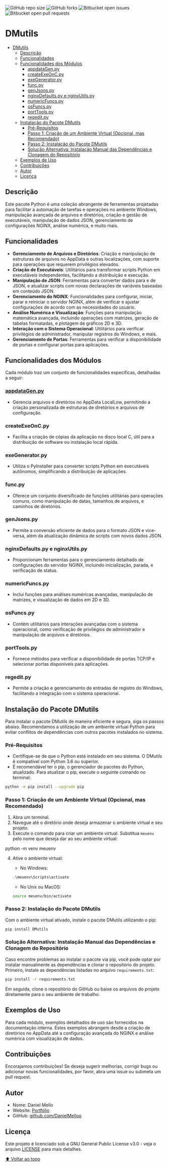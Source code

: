 
![GitHub repo size](https://img.shields.io/github/repo-size/DanielMelloo/DMtoolbox?style=for-the-badge)
![GitHub forks](https://img.shields.io/github/forks/DanielMelloo/DMtoolbox?style=for-the-badge)
![Bitbucket open issues](https://img.shields.io/bitbucket/issues-raw/DanielMelloo/DMtoolbox?style=for-the-badge)
![Bitbucket open pull requests](https://img.shields.io/bitbucket/pr-raw/DanielMelloo/DMtoolbox?style=for-the-badge)


# DMutils


- [DMutils](#dmutils)
  - [Descrição](#descrição)
  - [Funcionalidades](#funcionalidades)
  - [Funcionalidades dos Módulos](#funcionalidades-dos-módulos)
    - [appdataGen.py](#appdatagenpy)
    - [createExeOnC.py](#createexeoncpy)
    - [exeGenerator.py](#exegeneratorpy)
    - [func.py](#funcpy)
    - [genJsons.py](#genjsonspy)
    - [nginxDefaults.py e nginxUtils.py](#nginxdefaultspy-e-nginxutilspy)
    - [numericFuncs.py](#numericfuncspy)
    - [osFuncs.py](#osfuncspy)
    - [portTools.py](#porttoolspy)
    - [regedit.py](#regeditpy)
  - [Instalação do Pacote DMutils](#instalação-do-pacote-dmutils)
    - [Pré-Requisitos](#pré-requisitos)
    - [Passo 1: Criação de um Ambiente Virtual (Opcional, mas Recomendado)](#passo-1-criação-de-um-ambiente-virtual-opcional-mas-recomendado)
    - [Passo 2: Instalação do Pacote DMutils](#passo-2-instalação-do-pacote-dmutils)
    - [Solução Alternativa: Instalação Manual das Dependências e Clonagem do Repositório](#solução-alternativa-instalação-manual-das-dependências-e-clonagem-do-repositório)
  - [Exemplos de Uso](#exemplos-de-uso)
  - [Contribuições](#contribuições)
  - [Autor](#autor)
  - [Licença](#licença)



## Descrição
Este pacote Python é uma coleção abrangente de ferramentas projetadas para facilitar a automação de tarefas e operações no ambiente Windows, manipulação avançada de arquivos e diretórios, criação e gestão de executáveis, manipulação de dados JSON, gerenciamento de configurações NGINX, análise numérica, e muito mais.


## Funcionalidades
- **Gerenciamento de Arquivos e Diretórios**: Criação e manipulação de estruturas de arquivos no AppData e outras localizações, com suporte para operações que requerem privilégios elevados.
- **Criação de Executáveis**: Utilitários para transformar scripts Python em executáveis independentes, facilitando a distribuição e execução.
- **Manipulação de JSON**: Ferramentas para converter dados para e de JSON, e atualizar scripts com novas declarações de variáveis baseadas em conteúdo JSON.
- **Gerenciamento do NGINX**: Funcionalidades para configurar, iniciar, parar e reiniciar o servidor NGINX, além de verificar e ajustar configurações de acordo com as necessidades do usuário.
- **Análise Numérica e Visualização**: Funções para manipulação matemática avançada, incluindo operações com matrizes, geração de tabelas formatadas, e plotagem de gráficos 2D e 3D.
- **Interação com o Sistema Operacional**: Utilitários para verificar privilégios de administrador, manipular registros do Windows, e mais.
- **Gerenciamento de Portas**: Ferramentas para verificar a disponibilidade de portas e configurar portas para aplicações.



## Funcionalidades dos Módulos
Cada módulo traz um conjunto de funcionalidades específicas, detalhadas a seguir:


### [appdataGen.py](https://github.com/DanielMelloo/DMtoolbox/blob/main/DMtoolBox/appdataGen.py)
- Gerencia arquivos e diretórios no AppData LocalLow, permitindo a criação personalizada de estruturas de diretórios e arquivos de configuração.

### createExeOnC.py
- Facilita a criação de cópias da aplicação no disco local C, útil para a distribuição de software ou instalação local rápida.

### exeGenerator.py
- Utiliza o PyInstaller para converter scripts Python em executáveis autônomos, simplificando a distribuição de aplicações.

### func.py
- Oferece um conjunto diversificado de funções utilitárias para operações comuns, como manipulação de datas, tamanhos de arquivos, e caminhos de diretórios.

### genJsons.py
- Permite a conversão eficiente de dados para o formato JSON e vice-versa, além da atualização dinâmica de scripts com novos dados JSON.

### nginxDefaults.py e nginxUtils.py
- Proporcionam ferramentas para o gerenciamento detalhado de configurações do servidor NGINX, incluindo inicialização, parada, e verificação de status.

### numericFuncs.py
- Inclui funções para análises numéricas avançadas, manipulação de matrizes, e visualização de dados em 2D e 3D.

### osFuncs.py
- Contém utilitários para interações avançadas com o sistema operacional, como verificação de privilégios de administrador e manipulação de arquivos e diretórios.

### portTools.py
- Fornece métodos para verificar a disponibilidade de portas TCP/IP e selecionar portas disponíveis para aplicações.

### regedit.py
- Permite a criação e gerenciamento de entradas de registro do Windows, facilitando a integração com o sistema operacional.



## Instalação do Pacote DMutils

Para instalar o pacote DMutils de maneira eficiente e segura, siga os passos abaixo. Recomendamos a utilização de um ambiente virtual Python para evitar conflitos de dependências com outros pacotes instalados no sistema.

### Pré-Requisitos

- Certifique-se de que o Python está instalado em seu sistema. O DMutils é compatível com Python 3.6 ou superior.
- É recomendável ter o pip, o gerenciador de pacotes do Python, atualizado. Para atualizar o pip, execute o seguinte comando no terminal:
```bash
python -m pip install --upgrade pip
```

### Passo 1: Criação de um Ambiente Virtual (Opcional, mas Recomendado)

1. Abra um terminal.
2. Navegue até o diretório onde deseja armazenar o ambiente virtual e seu projeto.
3. Execute o comando para criar um ambiente virtual. Substitua `meuenv` pelo nome que deseja dar ao seu ambiente virtual:

python -m venv meuenv

4. Ative o ambiente virtual:

   - No Windows:
    ```powershell
    .\meuenv\Scripts\activate
    ```

    - No Unix ou MacOS:
    ```bash
    source meuenv/bin/activate
    ```

### Passo 2: Instalação do Pacote DMutils

Com o ambiente virtual ativado, instale o pacote DMutils utilizando o pip:
```bash
pip install DMutils
```

### Solução Alternativa: Instalação Manual das Dependências e Clonagem do Repositório

Caso encontre problemas ao instalar o pacote via pip, você pode optar por instalar manualmente as dependências e clonar o repositório do projeto. Primeiro, instale as dependências listadas no arquivo `requirements.txt`:
```bash
pip install -r requirements.txt
```

Em seguida, clone o repositório do GitHub ou baixe os arquivos do projeto diretamente para o seu ambiente de trabalho.




## Exemplos de Uso
Para cada módulo, exemplos detalhados de uso são fornecidos na documentação interna. Estes exemplos abrangem desde a criação de diretórios no AppData até a configuração avançada do NGINX e análise numérica com visualização de dados.

## Contribuições
Encorajamos contribuições! Se deseja sugerir melhorias, corrigir bugs ou adicionar novas funcionalidades, por favor, abra uma issue ou submeta um pull request.


## Autor

- Nome: Daniel Mello
- Website: [Portfólio](https://www.danielmello.tech)
- GitHub: [github.com/DanielMelloo](https://github.com/DanielMelloo)


## Licença
Este projeto é licenciado sob a GNU General Public License v3.0 - veja o arquivo [LICENSE](LICENSE) para mais detalhes.


[⬆ Voltar ao topo](#dmutils)